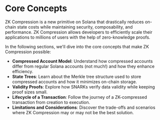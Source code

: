 # Core Concepts

ZK Compression is a new primitive on Solana that drastically reduces on-chain state costs while maintaining security, composability, and performance. ZK Compression allows developers to efficiently scale their applications to millions of users with the help of zero-knowledge proofs.

In the following sections, we'll dive into the core concepts that make ZK Compression possible:

* **Compressed Account Model**: Understand how compressed accounts differ from regular Solana accounts (not much!) and how they enhance efficiency.
* **State Trees**: Learn about the Merkle tree structure used to store compressed accounts and how it minimizes on-chain storage.
* **Validity Proofs**: Explore how SNARKs verify data validity while keeping proof sizes small.
* **Lifecycle of a Transaction**: Follow the journey of a ZK-compressed transaction from creation to execution.
* **Limitations and Considerations**: Discover the trade-offs and scenarios where ZK Compression may or may not be the best solution.
